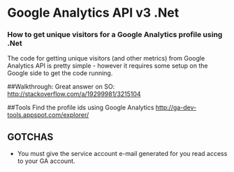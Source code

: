﻿Google Analytics API v3 .Net
============================

### How to get unique visitors for a Google Analytics profile using .Net

The code for getting unique visitors (and other metrics) from Google Analytics API is pretty simple - however it requires some setup on the Google side to get the code running.

##Walkthrough:
Great answer on SO:
http://stackoverflow.com/a/19299981/3215104

##Tools
Find the profile ids using Google Analytics 
http://ga-dev-tools.appspot.com/explorer/

## GOTCHAS
* You must give the service account e-mail generated for you read access to your GA account.